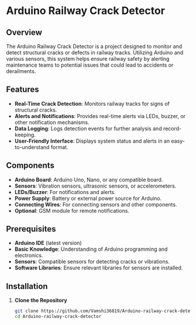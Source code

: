
# Arduino Railway Crack Detector

## Overview

The Arduino Railway Crack Detector is a project designed to monitor and detect structural cracks or defects in railway tracks. Utilizing Arduino and various sensors, this system helps ensure railway safety by alerting maintenance teams to potential issues that could lead to accidents or derailments.

## Features

- **Real-Time Crack Detection**: Monitors railway tracks for signs of structural cracks.
- **Alerts and Notifications**: Provides real-time alerts via LEDs, buzzer, or other notification mechanisms.
- **Data Logging**: Logs detection events for further analysis and record-keeping.
- **User-Friendly Interface**: Displays system status and alerts in an easy-to-understand format.

## Components

- **Arduino Board**: Arduino Uno, Nano, or any compatible board.
- **Sensors**: Vibration sensors, ultrasonic sensors, or accelerometers.
- **LEDs/Buzzer**: For notifications and alerts.
- **Power Supply**: Battery or external power source for Arduino.
- **Connecting Wires**: For connecting sensors and other components.
- **Optional**: GSM module for remote notifications.

## Prerequisites

- **Arduino IDE** (latest version)
- **Basic Knowledge**: Understanding of Arduino programming and electronics.
- **Sensors**: Compatible sensors for detecting cracks or vibrations.
- **Software Libraries**: Ensure relevant libraries for sensors are installed.

## Installation

1. **Clone the Repository**

   ```bash
   git clone https://github.com/Vamshi36819/Arduino-railway-crack-detector.git
   cd Arduino-railway-crack-detector
